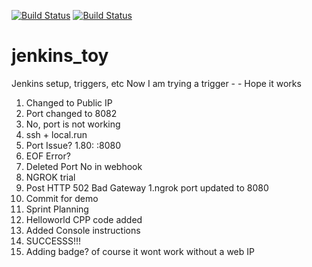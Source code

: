 [![Build Status](http://a62855c101ec.ngrok.io/job/JP_toy/badge/icon)](http://a62855c101ec.ngrok.io/job/JP_toy/)
[![Build Status](http://a62855c101ec.ngrok.io/buildStatus/icon?job=JP_toy)](http://a62855c101ec.ngrok.io/job/JP_toy/)

# jenkins_toy
Jenkins setup, triggers, etc
Now I am trying a trigger - -
Hope it works
1. Changed to Public IP
1. Port changed to 8082
1. No, port is not working
1. ssh + local.run
1. Port Issue?
1.80: <somename>:8080
  1. EOF Error?
  1. Deleted Port No in webhook
1. NGROK trial
  1. Post HTTP 502 Bad Gateway
  1.ngrok port updated to 8080
  1. Commit for demo
  1. Sprint Planning
  1. Helloworld CPP code added
  1. Added Console instructions
  1. SUCCESSS!!!
  1. Adding badge? of course it wont work without a web IP

